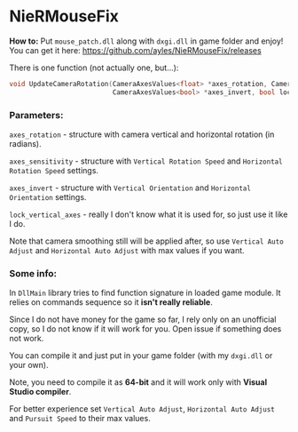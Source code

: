 # NieRMouseFix

__How to:__ 
Put `mouse_patch.dll` along with `dxgi.dll` in game folder and enjoy!
You can get it here:
https://github.com/ayles/NieRMouseFix/releases

There is one function (not actually one, but...):

```c++
void UpdateCameraRotation(CameraAxesValues<float> *axes_rotation, CameraAxesValues<int> *axes_sensitivity,
                          CameraAxesValues<bool> *axes_invert, bool lock_vertical_axes);
```

### Parameters:

`axes_rotation` - structure with camera vertical and horizontal rotation (in radians).

`axes_sensitivity` - structure with `Vertical Rotation Speed` and `Horizontal Rotation Speed` settings.

`axes_invert` - structure with `Vertical Orientation` and `Horizontal Orientation` settings.

`lock_vertical_axes` - really I don't know what it is used for, so just use it like I do.

Note that camera smoothing still will be applied after, so use `Vertical Auto Adjust` and `Horizontal Auto Adjust` with max values if you want.

### Some info:
In `DllMain` library tries to find function signature in loaded game module. 
It relies on commands sequence so it __isn't really reliable__. 

Since I do not have money for the game so far, I rely only on an unofficial copy, so I do not know if it will work for you. 
Open issue if something does not work.

You can compile it and just put in your game folder (with my `dxgi.dll` or your own). 

Note, you need to compile it as __64-bit__ and it will work only with __Visual Studio compiler__.

For better experience set `Vertical Auto Adjust`, `Horizontal Auto Adjust` and `Pursuit Speed` to their max values.

